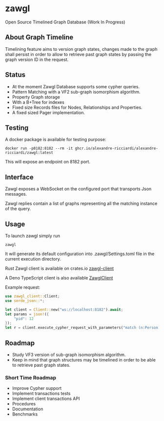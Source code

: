 # zawgl
Open Source Timelined Graph Database (Work In Progress)


## About Graph Timeline
Timelining feature aims to version graph states, changes made to the graph shall persist in order to allow to retrieve past graph states by passing the graph version ID in the request.



## Status
* At the moment Zawgl Database supports some cypher queries.
* Pattern Matching with a VF2 sub-graph isomorphism algorithm.
* Property Graph storage
* With a B+Tree for indexes
* Fixed size Records files for Nodes, Relationships and Properties.
* A fixed sized Pager implementation.

## Testing
A docker package is available for testing purpose:  
```shell
docker run -p8182:8182 --rm -it ghcr.io/alexandre-ricciardi/alexandre-ricciardi/zawgl:latest
```

This will expose an endpoint on 8182 port.

## Interface
Zawgl exposes a WebSocket on the configured port that transports Json messages.

Zawgl replies contain a list of graphs representing all the matching instance of the query. 

## Usage
To launch zawgl simply run
```shell
zawgl
```
It will generate its default configuration into .zawgl/Settings.toml file in the current execution directory.

Rust Zawgl client is available on crates.io [zawgl-client](https://crates.io/crates/zawgl-client)

A Deno TypeScript client is also available [ZawglClient](client/zawgl-deno-ts-client/zawgl_client.ts)

Example request:
```rust
use zawgl_client::Client;
use serde_json::*;

let client = Client::new("ws://localhost:8182").await;
let params = json!({
    "pid": 12
});
let r = client.execute_cypher_request_with_parameters("match (n:Person) where id(n) = $pid return n", params).await;
```


## Roadmap
* Study VF3 version of sub-graph isomorphism algorithm.
* Keep in mind that graph structures may be timelined in order to be able to retrieve past graph states.

### Short Time Roadmap
* Improve Cypher support
* Implement transactions tests
* Implement client transactions API
* Procedures
* Documentation
* Benchmarks


